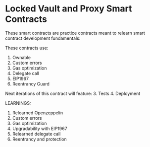 # Locked Vault and Proxy Smart Contracts

These smart contracts are practice contracts meant to relearn smart contract development fundamentals:

These contracts use: 
1. Ownable
2. Custom errors
3. Gas optimization
4. Delegate call 
5. EIP1967
6. Reentrancy Guard

Next iterations of this contract will feature:
3. Tests
4. Deployment

LEARNINGS:
1. Relearned Openzeppelin
2. Custom errors
3. Gas optimization
4. Upgradability with EIP1967
5. Relearned delegate call
6. Reentrancy and protection
